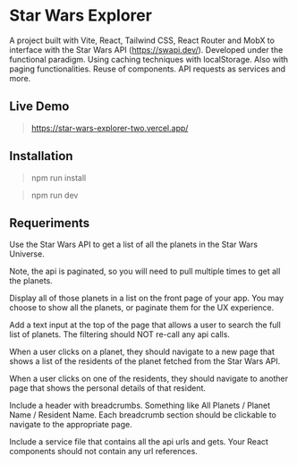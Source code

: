 # Star Wars Explorer

A project built with Vite, React, Tailwind CSS, React Router and MobX to interface with the Star Wars API (https://swapi.dev/).
Developed under the functional paradigm. Using caching techniques with localStorage. Also with paging functionalities.
Reuse of components. API requests as services and more.

## Live Demo

> https://star-wars-explorer-two.vercel.app/

## Installation

> npm run install

> npm run dev

## Requeriments

Use the Star Wars API to get a list of all the planets in the Star Wars Universe.

Note, the api is paginated, so you will need to pull multiple times to get all the planets.

Display all of those planets in a list on the front page of your app. You may choose to show all the planets, or paginate them for the UX experience.

Add a text input at the top of the page that allows a user to search the full list of planets. The filtering should NOT re-call any api calls.

When a user clicks on a planet, they should navigate to a new page that shows a list of the residents of the planet fetched from the Star Wars API.

When a user clicks on one of the residents, they should navigate to another page that shows the personal details of that resident.

Include a header with breadcrumbs. Something like All Planets / Planet Name / Resident Name. Each breadcrumb section should be clickable to navigate to the appropriate page.

Include a service file that contains all the api urls and gets. Your React components should not contain any url references.
